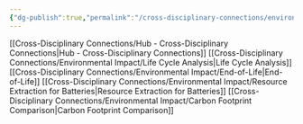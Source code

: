 ```yaml
---
{"dg-publish":true,"permalink":"/cross-disciplinary-connections/environmental-impact/environmental-impact/"}
---
```


[[Cross-Disciplinary Connections/Hub - Cross-Disciplinary Connections\|Hub - Cross-Disciplinary Connections]]
[[Cross-Disciplinary Connections/Environmental Impact/Life Cycle Analysis\|Life Cycle Analysis]]
[[Cross-Disciplinary Connections/Environmental Impact/End-of-Life\|End-of-Life]]
[[Cross-Disciplinary Connections/Environmental Impact/Resource Extraction for Batteries\|Resource Extraction for Batteries]]
[[Cross-Disciplinary Connections/Environmental Impact/Carbon Footprint Comparison\|Carbon Footprint Comparison]]


